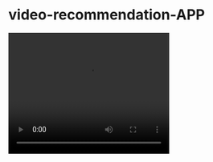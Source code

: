 # video-recommendation-APP
<video width="320" height="240" controls>
  <source src="https://www.youtube.com/watch?v=qtteVVHNQ5I&t=4s" type="video/mp4">
  <source src="movie.ogg" type="video/ogg">
  Your browser does not support the video tag.
</video>
